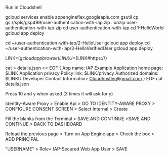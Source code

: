 Run in Cloudshell 

gcloud services enable appengineflex.googleapis.com
gsutil cp gs://spls/gsp499/user-authentication-with-iap.zip .
unzip user-authentication-with-iap.zip
cd user-authentication-with-iap
cd 1-HelloWorld
gcloud app deploy

cd ~/user-authentication-with-iap/2-HelloUser
gcloud app deploy
cd ~/user-authentication-with-iap/3-HelloVerifiedUser
gcloud app deploy

LINK=$(gcloud app browse)
LINKU=${LINK#https://}

cat > details.json << EOF
{
  App name: IAP Example
  Application home page: $LINK
  Application privacy Policy link: $LINK/privacy
  Authorized domains: $LINKU
  Developer Contact Information: Cloudhustler@gmail.com
}
EOF
cat details.json

Press 10 and y when asked (3 times it will ask for y)

Identity-Aware Proxy > Enable Api > GO TO IDENTITY-AWARE PROXY > CONFIGURE CONSENT SCREEN > Select Internal > Create

Fill the blanks from the Terminal > SAVE AND CONTINUE >SAVE AND CONTINUE > BACK TO DASHBOARD

Reload the previous page > Turn on App Engine app > Check the box > ADD PRINCIPAL

"USERNAME" > Role= IAP-Secured Web App User > SAVE

